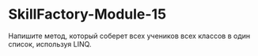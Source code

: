 # SkillFactory-Module-15

Напишите метод, который соберет всех учеников всех классов в один список, используя LINQ.

